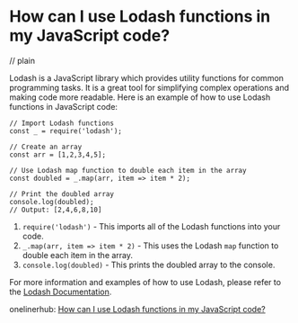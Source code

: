 # How can I use Lodash functions in my JavaScript code?
// plain

Lodash is a JavaScript library which provides utility functions for common programming tasks. It is a great tool for simplifying complex operations and making code more readable. Here is an example of how to use Lodash functions in JavaScript code:

```
// Import Lodash functions
const _ = require('lodash');

// Create an array
const arr = [1,2,3,4,5];

// Use Lodash map function to double each item in the array
const doubled = _.map(arr, item => item * 2);

// Print the doubled array
console.log(doubled);
// Output: [2,4,6,8,10]
```

1. `require('lodash')` - This imports all of the Lodash functions into your code.
2. `_.map(arr, item => item * 2)` - This uses the Lodash `map` function to double each item in the array.
3. `console.log(doubled)` - This prints the doubled array to the console.

For more information and examples of how to use Lodash, please refer to the [Lodash Documentation](https://lodash.com/docs/4.17.15).

onelinerhub: [How can I use Lodash functions in my JavaScript code?](https://onelinerhub.com/javascript-lodash/how-can-i-use-lodash-functions-in-my-javascript-code)